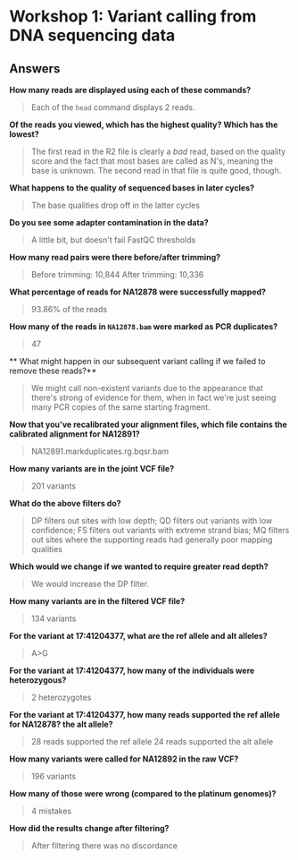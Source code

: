 # Workshop 1: Variant calling from DNA sequencing data

## Answers

**How many reads are displayed using each of these commands?**

>Each of the `head` command displays 2 reads.

**Of the reads you viewed, which has the highest quality? Which has the lowest?**

>The first read in the R2 file is clearly a *bad* read, based on the quality score and
the fact that most bases are called as N's, meaning the base is unknown.
The second read in that file is quite good, though.

**What happens to the quality of sequenced bases in later cycles?**   

>The base qualities drop off in the latter cycles

**Do you see some adapter contamination in the data?**   

>A little bit, but doesn't fail FastQC thresholds

**How many read pairs were there before/after trimming?**

>Before trimming: 10,844
>After trimming: 10,336

**What percentage of reads for NA12878 were successfully mapped?**

>93.86% of the reads

**How many of the reads in `NA12878.bam` were marked as PCR duplicates?**
>47

** What might happen in our subsequent variant calling if we failed to remove these reads?**
>We might call non-existent variants due to the appearance that there's strong of evidence for them, when
in fact we're just seeing many PCR copies of the same starting fragment.

**Now that you've recalibrated your alignment files, which file contains the calibrated
alignment for NA12891?**
>NA12891.markduplicates.rg.bqsr.bam

**How many variants are in the joint VCF file?** 

>201 variants

**What do the above filters do?**

>DP filters out sites with low depth; 
>QD filters out variants with low confidence; 
>FS filters out variants with extreme strand bias; 
>MQ filters out sites where the supporting reads had generally poor mapping qualities 

**Which would we change if we wanted to require greater read depth?**
>We would increase the DP filter.

**How many variants are in the filtered VCF file?**  

>134 variants

**For the variant at 17:41204377, what are the ref allele and alt alleles?**  

>A>G

**For the variant at 17:41204377, how many of the individuals were heterozygous?**   

>2 heterozygotes

**For the variant at 17:41204377, how many reads supported the ref allele for NA12878? the alt allele?**   

>28 reads supported the ref allele
>24 reads supported the alt allele

**How many variants were called for NA12892 in the raw VCF?**   

>196 variants

**How many of those were wrong (compared to the platinum genomes)?**  

>4 mistakes

**How did the results change after filtering?**   

>After filtering there was no discordance
